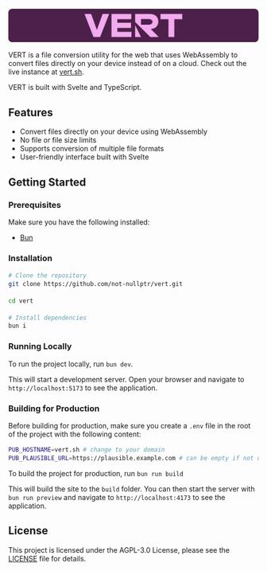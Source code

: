 ![VERT](static/banner.png)

VERT is a file conversion utility for the web that uses WebAssembly to convert files directly on your device instead of on a cloud. Check out the live instance at [vert.sh](https://vert.sh).

VERT is built with Svelte and TypeScript.

## Features

- Convert files directly on your device using WebAssembly
- No file or file size limits
- Supports conversion of multiple file formats
- User-friendly interface built with Svelte

## Getting Started

### Prerequisites

Make sure you have the following installed:

- [Bun](https://bun.sh/)

### Installation
```sh
# Clone the repository
git clone https://github.com/not-nullptr/vert.git

cd vert

# Install dependencies
bun i
```

### Running Locally

To run the project locally, run `bun dev`.

This will start a development server. Open your browser and navigate to `http://localhost:5173` to see the application.

### Building for Production

Before building for production, make sure you create a `.env` file in the root of the project with the following content:

```sh
PUB_HOSTNAME=vert.sh # change to your domain
PUB_PLAUSIBLE_URL=https://plausible.example.com # can be empty if not using Plausible
```

To build the project for production, run `bun run build`

This will build the site to the `build` folder. You can then start the server with `bun run preview` and navigate to `http://localhost:4173` to see the application.

## License

This project is licensed under the AGPL-3.0 License, please see the [LICENSE](LICENSE) file for details.
